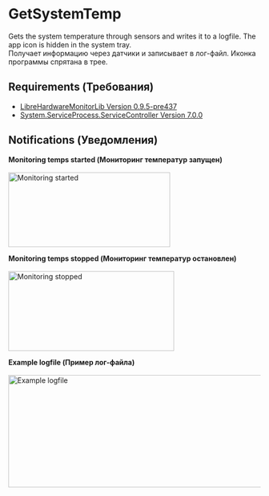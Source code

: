 # GetSystemTemp

Gets the system temperature through sensors and writes it to a logfile. The app icon is hidden in the system tray.  
Получает информацию через датчики и записывает в лог-файл. Иконка программы спрятана в трее.

## Requirements (Требования)

- [LibreHardwareMonitorLib Version 0.9.5-pre437](https://www.nuget.org/packages/LibreHardwareMonitorLib/0.9.5-pre437)  
- [System.ServiceProcess.ServiceController Version 7.0.0](https://www.nuget.org/packages/System.ServiceProcess.ServiceController/7.0.0)  

## Notifications (Уведомления)

**Monitoring temps started (Мониторинг температур запущен)**  
<br>
<img width="323" height="149" alt="Monitoring started" src="https://github.com/user-attachments/assets/6be54583-0a81-4f38-b7f5-a22817c998a9" />

**Monitoring temps stopped (Мониторинг температур остановлен)**  
<br>
<img width="331" height="159" alt="Monitoring stopped" src="https://github.com/user-attachments/assets/052b934b-5d17-4be3-bab5-15d3f4ef9dd3" />

**Example logfile (Пример лог-файла)**
<br><br>
<img width="1228" height="224" alt="Example logfile" src="https://github.com/user-attachments/assets/3e691309-5ccb-4568-ada5-46053ef0e6d9" />
